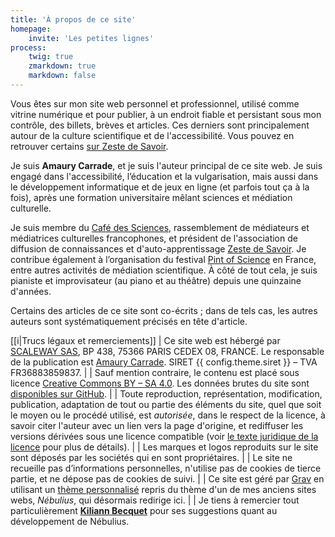 ```yaml
---
title: 'À propos de ce site'
homepage:
    invite: 'Les petites lignes'
process:
    twig: true
    zmarkdown: true
    markdown: false
---
```


Vous êtes sur mon site web personnel et professionnel, utilisé comme vitrine numérique et pour publier, à un endroit fiable et persistant sous mon contrôle, des billets, brèves et articles. Ces derniers sont principalement autour de la culture scientifique et de l'accessibilité. Vous pouvez en retrouver certains [sur Zeste de Savoir](https://zestedesavoir.com/@Amaury).

Je suis **Amaury Carrade**, et je suis l'auteur principal de ce site web. Je suis engagé dans l'accessibilité, l’éducation et la vulgarisation, mais aussi dans le développement informatique et de jeux en ligne (et parfois tout ça à la fois), après une formation universitaire mêlant sciences et médiation culturelle.

Je suis membre du [Café des Sciences](https://cafe-sciences.org), rassemblement de médiateurs et médiatrices culturelles francophones, et président de l'association de diffusion de connaissances et d'auto-apprentissage [Zeste de Savoir](https://zestedesavoir.com). Je contribue également à l’organisation du festival [Pint of Science](https://pintofscience.fr/) en France, entre autres activités de médiation scientifique. À côté de tout cela, je suis pianiste et improvisateur (au piano et au théâtre) depuis une quinzaine d'années.

Certains des articles de ce site sont co-écrits ; dans de tels cas, les autres auteurs sont systématiquement précisés en tête d'article. 

[[i|Trucs légaux et remerciements]]
| Ce site web est hébergé par [SCALEWAY SAS](https://www.scaleway.com/fr/), BP 438, 75366 PARIS CEDEX 08, FRANCE. Le responsable de la publication est [Amaury Carrade](/contact). SIRET {{ config.theme.siret }} – TVA FR36883859837.
| 
| Sauf mention contraire, le contenu est placé sous licence [Creative Commons BY – SA 4.0](https://creativecommons.org/licenses/by-sa/4.0/deed.fr). Les données brutes du site sont [disponibles sur GitHub](https://github.com/AmauryCarrade/amaury.carrade.eu).
|
| Toute reproduction, représentation, modification, publication, adaptation de tout ou partie des éléments du site, quel que soit le moyen ou le procédé utilisé, est _autorisée_, dans le respect de la licence, à savoir citer l'auteur avec un lien vers la page d'origine, et rediffuser les versions dérivées sous une licence compatible (voir [le texte juridique de la licence](https://creativecommons.org/licenses/by-sa/4.0/legalcode.fr) pour plus de détails).
|
| Les marques et logos reproduits sur le site sont déposés par les sociétés qui en sont propriétaires.
|
| Le site ne recueille pas d’informations personnelles, n'utilise pas de cookies de tierce partie, et ne dépose pas de cookies de suivi.
|
| Ce site est géré par [Grav](https://getgrav.org) en utilisant un [thème personnalisé](https://github.com/AmauryCarrade/grav-theme-amaury-carrade) repris du thème d'un de mes anciens sites webs, _Nébulius_, qui désormais redirige ici.
|
| Je tiens à remercier tout particulièrement **[Kiliann Becquet](https://kiliannbecquet.fr/)** pour ses suggestions quant au développement de Nébulius.